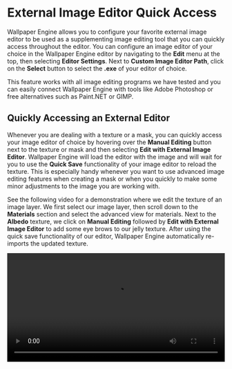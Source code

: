 # External Image Editor Quick Access

Wallpaper Engine allows you to configure your favorite external image editor to be used as a supplementing image editing tool that you can quickly access throughout the editor. You can configure an image editor of your choice in the Wallpaper Engine editor by navigating to the **Edit** menu at the top, then selecting **Editor Settings**. Next to **Custom Image Editor Path**, click on the **Select** button to select the **.exe** of your editor of choice.

This feature works with all image editing programs we have tested and you can easily connect Wallpaper Engine with tools like Adobe Photoshop or free alternatives such as Paint.NET or GIMP.

## Quickly Accessing an External Editor

Whenever you are dealing with a texture or a mask, you can quickly access your image editor of choice by hovering over the **Manual Editing** button next to the texture or mask and then selecting **Edit with External Image Editor**. Wallpaper Engine will load the editor with the image and will wait for you to use the **Quick Save** functionality of your image editor to reload the texture. This is especially handy whenever you want to use advanced image editing features when creating a mask or when you quickly to make some minor adjustments to the image you are working with.

See the following video for a demonstration where we edit the texture of an image layer. We first select our image layer, then scroll down to the **Materials** section and select the advanced view for materials. Next to the **Albedo** texture, we click on **Manual Editing** followed by **Edit with External Image Editor** to add some eye brows to our jelly texture. After using the quick save functionality of our editor, Wallpaper Engine automatically re-imports the updated texture.

<video width="100%" controls>
  <source src="/videos/external_editor.mp4" type="video/mp4">
  Your browser does not support the video tag.
</video>
